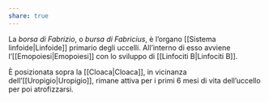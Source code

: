 ```yaml
---
share: true
---
```

La *borsa di Fabrizio*, o *bursa di Fabricius*, è l’organo [[Sistema linfoide|Linfoide]] primario degli uccelli.
All’interno di esso avviene l’[[Emopoiesi|Emopoiesi]] con lo sviluppo di [[Linfociti B|Linfociti B]].

È posizionata sopra la [[Cloaca|Cloaca]], in vicinanza dell’[[Uropigio|Uropigio]], rimane attiva per i primi 6 mesi di vita dell’uccello per poi atrofizzarsi.